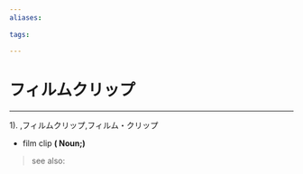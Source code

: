 ```yaml
---
aliases:
    
tags:
    
---
```


# フィルムクリップ
---
1).
,フィルムクリップ,フィルム・クリップ

- film clip
**( Noun;)**
> see also: 
            